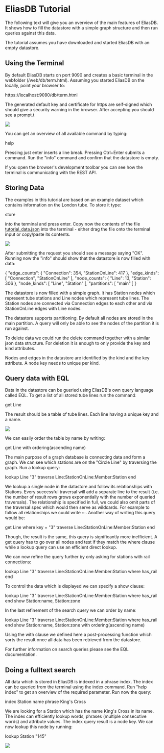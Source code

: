 EliasDB Tutorial
================
The following text will give you an overview of the main features of EliasDB. It shows how to fill the datastore with a simple graph structure and then run queries against this data.

The tutorial assumes you have downloaded and started EliasDB with an empty datastore.

Using the Terminal
------------------
By default EliasDB starts on port 9090 and creates a basic terminal in the webfolder (/web/db/term.html). Assuming you started EliasDB on the locally, point your browser to:

https://localhost:9090/db/term.html

The generated default key and certificate for https are self-signed which should give a security warning in the browser. After accepting you should see a prompt.t

![](https://github.com/krotik/eliasdb/blob/master/doc/tutorial1.png?raw=true)

You can get an overview of all available command by typing:

help

Pressing just enter inserts a line break. Pressing Ctrl+Enter submits a command. Run the "info" command and confirm that the datastore is empty.

If you open the browser's development toolbar you can see how the terminal is communicating with the REST API.

Storing Data
------------
The examples in this tutorial are based on an example dataset which contains information on the London tube. To store it type:

store

into the terminal and press enter. Copy now the contents of the file [tutorial_data.json](https://github.com/krotik/eliasdb/blob/master/doc/tutorial_data.json?raw=true) into the terminal - either drag the file onto the terminal input or copy/paste its contents. 

![](https://github.com/krotik/eliasdb/blob/master/doc/tutorial2.png?raw=true)

After submitting the request you should see a message saying "OK". Running now the "info" should show that the datastore is now filled with data:

{ 
    "edge_counts": { 
        "Connection": 354, 
        "StationOnLine": 417 
    }, 
    "edge_kinds": [ 
        "Connection", "StationOnLine" ], 
    "node_counts": { 
        "Line": 13, 
        "Station": 306 
    }, 
    "node_kinds": [ "Line", "Station" ], 
    "partitions": [ "main" ] 
}

The datastore is now filled with a simple graph. It has Station nodes which represent tube stations and Line nodes which represent tube lines. The Station nodes are connected via Connection edges to each other and via StationOnLine edges with Line nodes.

The datastore supports partitioning. By default all nodes are stored in the main partition. A query will only be able to see the nodes of the partition it is run against.

To delete data we could run the delete command together with a similar json data structure. For deletion it is enough to only provide the key and kind attributes.

Nodes and edges in the datastore are identified by the kind and the key attribute. A node key needs to unique per kind.

Query data with EQL
-------------------
Data in the datastore can be gueried using EliasDB's own query language called EQL. To get a list of all stored tube lines run the command:

get Line

The result should be a table of tube lines. Each line having a unique key and a name. 

![](https://github.com/krotik/eliasdb/blob/master/doc/tutorial3.png?raw=true)

We can easily order the table by name by writing:

get Line with ordering(ascending name)

The main purpose of a graph database is connecting data and form a graph. We can see which stations are on the "Circle Line" by traversing the graph. Run a lookup query:

lookup Line "3" traverse Line:StationOnLine:Member:Station end

We lookup a single node in the datastore and follow its relationships with Stations. Every successful traversal will add a separate line to the result (i.e. the number of result rows grows exponentially with the number of queried traversals). The relationship is specified in full, we could also omit parts of the traversal spec which would then serve as wildcards. For example to follow all relationships we could write :::. Another way of writing this query would be:

get Line where key = "3" traverse Line:StationOnLine:Member:Station end

Though, the result is the same, this query is significantly more inefficient. A get query has to go over all nodes and test if they match the where clause while a lookup query can use an efficient direct lookup.

We can now refine the query further by only asking for stations with rail connections:

lookup Line "3" traverse Line:StationOnLine:Member:Station where has_rail end

To control the data which is displayed we can specify a show clause:

lookup Line "3" traverse Line:StationOnLine:Member:Station where has_rail end show Station:name, Station:zone

In the last refinement of the search query we can order by name:

lookup Line "3" traverse Line:StationOnLine:Member:Station where has_rail end show Station:name, Station:zone with ordering(ascending name)

Using the with clause we defined here a post-processing function which sorts the result once all data has been retrieved from the datastore.

For further information on search queries please see the EQL documentation.

Doing a fulltext search
-----------------------
All data which is stored in EliasDB is indexed in a phrase index. The index can be queried from the terminal using the index command. Run "help index" to get an overview of the required parameter. Run now the query:

index Station name phrase King's Cross

We are looking for a Station which has the name King's Cross in its name. The index can efficiently lookup words, phrases (multiple consecutive words) and attribute values. The index query result is a node key. We can now lookup this node by running:

lookup Station "145"

![](https://github.com/krotik/eliasdb/blob/master/doc/tutorial4.png?raw=true)
